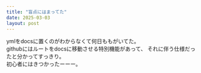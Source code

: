 ```yaml
---
title: "盲点にはまってた"
date: 2025-03-03
layout: post
---
```


ymlをdocsに置くのがわからなくて何日ももがいてた。  
githubにはルートをdocsに移動させる特別機能があって、
それに伴う仕様だったと分かってすっきり。  
初心者にはきつかったーーー。
